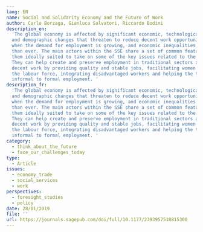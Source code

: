 ```yaml
---
lang: EN
name: Social and Solidarity Economy and the Future of Work
author: Carlo Borzaga, Gianluca Salvatori, Riccardo Bodini
description_en:
  'The global economy is affected by significant economic, technological
  and demographic changes that threaten to reduce decent work opportunities at a time
  when the demand for employment is growing, and economic inequalities are higher
  than ever. The main actors within the SSE share a set of common features that make
  them ideally suited to take on some of the key issues related to the future of work.
  They can help create and preserve employment in traditional sectors and promote
  decent work by providing quality and stable jobs, facilitating women’s entry into
  the labour force, integrating disadvantaged workers and helping the transition from
  informal to formal employment. '
description_fr:
  'The global economy is affected by significant economic, technological
  and demographic changes that threaten to reduce decent work opportunities at a time
  when the demand for employment is growing, and economic inequalities are higher
  than ever. The main actors within the SSE share a set of common features that make
  them ideally suited to take on some of the key issues related to the future of work.
  They can help create and preserve employment in traditional sectors and promote
  decent work by providing quality and stable jobs, facilitating women’s entry into
  the labour force, integrating disadvantaged workers and helping the transition from
  informal to formal employment. '
category:
  - think_about_the_future
  - face_our_challenges_today
type:
  - Article
issues:
  - economy_trade
  - social_services
  - work
perspectives:
  - foresight_studies
  - policy
date: 28/01/2019
file: ''
url: https://journals.sagepub.com/doi/full/10.1177/2393957518815300
---
```

